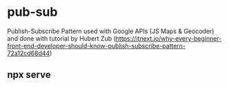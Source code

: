 # pub-sub
Publish-Subscribe Pattern used with Google APIs (JS Maps &amp; Geocoder) and done with tutorial by Hubert Zub (https://itnext.io/why-every-beginner-front-end-developer-should-know-publish-subscribe-pattern-72a12cd68d44)

## npx serve
